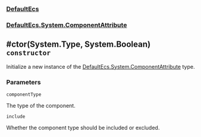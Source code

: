 ### [DefaultEcs](./DefaultEcs 'DefaultEcs')
### [DefaultEcs.System.ComponentAttribute](./DefaultEcs-System-ComponentAttribute 'DefaultEcs.System.ComponentAttribute')
## #ctor(System.Type, System.Boolean) `constructor`
Initialize a new instance of the [DefaultEcs.System.ComponentAttribute](./DefaultEcs-System-ComponentAttribute 'DefaultEcs.System.ComponentAttribute') type.
### Parameters

<a name='DefaultEcs-System-ComponentAttribute--ctor(System-Type-_System-Boolean)-componentType'></a>
`componentType`

The type of the component.

<a name='DefaultEcs-System-ComponentAttribute--ctor(System-Type-_System-Boolean)-include'></a>
`include`

Whether the component type should be included or excluded.
